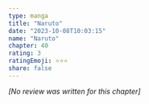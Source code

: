 ```yaml
---
type: manga
title: "Naruto"
date: "2023-10-08T10:03:15"
name: "Naruto"
chapter: 40
rating: 3
ratingEmoji: ⭐️⭐️⭐️
share: false
---
```


_[No review was written for this chapter]_
